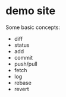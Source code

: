 # demo site

Some basic concepts:

- diff
- status
- add
- commit
- push/pull
- fetch
- log
- rebase
- revert

